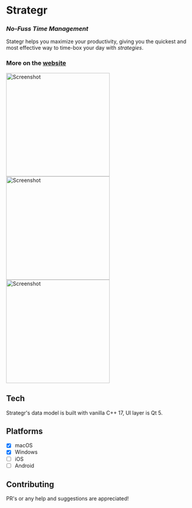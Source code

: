 # Strategr
### *No-Fuss Time Management*

Stategr helps you maximize your productivity, giving you the quickest and most effective way to time-box your day with *strategies*.

### More on the [website](https://khrykin.github.io/strategr/)

<img src="https://khrykin.github.io/strategr/resources/mac_main_original.png" alt="Screenshot" width="280">  <img src="https://khrykin.github.io/strategr/resources/mac_black_main.png" alt="Screenshot" width="280"> <img src="https://khrykin.github.io/strategr/resources/win_main.png" alt="Screenshot" width="280">



## Tech
Strategr's data model is built with vanilla C++ 17, UI layer is Qt 5.

## Platforms
- [x] macOS
- [x] Windows
- [ ] iOS
- [ ] Android

## Contributing
PR's or any help and suggestions are appreciated!
